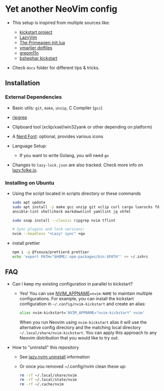 # Yet another NeoVim config

- This setup is inspired from multiple sources like:
  - [kickstart project](https://github.com/nvim-lua/kickstart.nvim)
  - [LazyVim](https://www.lazyvim.org/configuration/)
  - [The Primeagen init.lua](https://github.com/ThePrimeagen/init.lua/)
  - [vmarlier dotfiles](https://github.com/vmarlier/dotfiles/tree/master/nvim)
  - [grepm11n](https://github.com/grem11n/dotfiles/tree/master/config/nvim)
  - [bshephar kickstart](https://github.com/bshephar/kickstart-nvim)

- Check `docs` folder for different tips & tricks.

## Installation

### External Dependencies

- Basic utils: `git`, `make`, `unzip`, C Compiler (`gcc`)
- [ripgrep](https://github.com/BurntSushi/ripgrep#installation)
- Clipboard tool (xclip/xsel/win32yank or other depending on platform)
- A [Nerd Font](https://www.nerdfonts.com/): optional, provides various icons
- Language Setup:
  - If you want to write Golang, you will need `go`

- Changes to `lazy-lock.json` are also tracked. Check more info on [lazy.folke.io](https://lazy.folke.io/usage/lockfile).

### Installing on Ubuntu

- Using the script located in scripts directory or these commands

  ```sh
  sudo apt update
  sudo apt install -y make gcc unzip git xclip curl cargo luarocks fd-find python3-pip python3-neovim python3-yamlfix shellcheck \
  ansible-lint shellcheck markdownlint yamllint jq shfmt

  sudo snap install --classic ripgrep nvim tflint

  # Sync plugins and lock versions:
  nvim --headless "+Lazy! sync" +qa
  ```

- install prettier

  ```sh
  npm i -g @fsouza/prettierd prettier
  echo 'export PATH="$HOME/.npm-packages/bin:$PATH"' >> ~/.zshrc

  ```

## FAQ

- Can I keep my existing configuration in parallel to kickstart?
  - Yes! You can use [NVIM_APPNAME](https://neovim.io/doc/user/starting.html#%24NVIM_APPNAME)`=nvim-NAME`
    to maintain multiple configurations. For example, you can install the kickstart
    configuration in `~/.config/nvim-kickstart` and create an alias:

    ```sh
    alias nvim-kickstart='NVIM_APPNAME="nvim-kickstart" nvim'
    ```

    When you run Neovim using `nvim-kickstart` alias it will use the alternative
    config directory and the matching local directory
    `~/.local/share/nvim-kickstart`. You can apply this approach to any Neovim
    distribution that you would like to try out.

- How to "uninstall" this repository
  - See [lazy.nvim uninstall](https://lazy.folke.io/usage#-uninstalling) information
  - Or once you removed ~/.config/nvim clean these up:

    ```sh
    rm -rf ~/.local/share/nvim
    rm -rf ~/.local/state/nvim
    rm -rf ~/.cache/nvim
    ```
